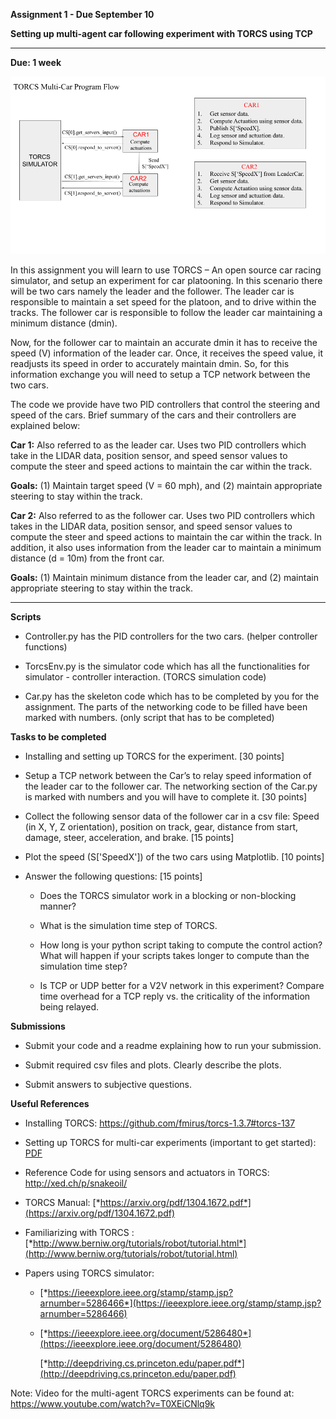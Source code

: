 **Assignment 1 - Due September 10**

**Setting up multi-agent car following experiment with TORCS using TCP**

******************

**Due: 1 week**

![Program Flow](https://github.com/vu-resilient-distributed-systems/assignment-1-fall-19/blob/master/ProgramFlow.png)

In this assignment you will learn to use TORCS – An open source car
racing simulator, and setup an experiment for car platooning. In this
scenario there will be two cars namely the leader and the follower. The
leader car is responsible to maintain a set speed for the platoon, and
to drive within the tracks. The follower car is responsible to follow
the leader car maintaining a minimum distance (dmin).

Now, for the follower car to maintain an accurate dmin it has to receive
the speed (V) information of the leader car. Once, it receives the speed
value, it readjusts its speed in order to accurately maintain dmin. So,
for this information exchange you will need to setup a TCP network
between the two cars.

The code we provide have two PID controllers that control
the steering and speed of the cars. Brief summary of the cars and their
controllers are explained below:

**Car 1:** Also referred to as the leader car. Uses two PID controllers
which take in the LIDAR data, position sensor, and speed sensor values
to compute the steer and speed actions to maintain the car within the
track.

**Goals:** (1) Maintain target speed (V = 60 mph), and (2) maintain
appropriate steering to stay within the track.

**Car 2:** Also referred to as the follower car. Uses two PID
controllers which takes in the LIDAR data, position sensor, and speed
sensor values to compute the steer and speed actions to maintain the car
within the track. In addition, it also uses information from the leader
car to maintain a minimum distance (d = 10m) from the front car.

**Goals:** (1) Maintain minimum distance from the leader car, and (2)
maintain appropriate steering to stay within the track.

*****

**Scripts** 
-   Controller.py has the PID controllers for the two cars. (helper controller functions)

-   TorcsEnv.py is the simulator code which has all the functionalities for simulator - controller interaction. (TORCS simulation code)

-   Car.py has the skeleton code which has to be completed by you for the assignment. The parts of the networking code to be filled have been marked with numbers. (only script that has to be completed)

**Tasks to be completed**

-   Installing and setting up TORCS for the experiment. \[30 points\]

-   Setup a TCP network between the Car’s to relay speed information of
    the leader car to the follower car. The networking section of the Car.py is marked with numbers and you will have to complete it. \[30 points\]

-   Collect the following sensor data of the follower car in a csv file: Speed (in X,
    Y, Z orientation), position on track, gear, distance from start, damage, steer, acceleration, and brake.
    \[15 points\]

-   Plot the speed (S['SpeedX']) of the two cars using Matplotlib. \[10 points\]

-   Answer the following questions: \[15 points\]

    -   Does the TORCS simulator work in a blocking or non-blocking
        manner?

    -   What is the simulation time step of TORCS.

    -   How long is your python script taking to compute the control
        action? What will happen if your scripts takes longer to compute
        than the simulation time step?

    -   Is TCP or UDP better for a V2V network in this experiment?
        Compare time overhead for a TCP reply vs. the criticality of the
        information being relayed.

**Submissions**

-   Submit your code and a readme explaining how to run your submission.

-   Submit required csv files and plots. Clearly describe the plots. 

-   Submit answers to subjective questions.


**Useful References**

-   Installing TORCS: https://github.com/fmirus/torcs-1.3.7#torcs-137

-   Setting up TORCS for multi-car experiments (important to get started): [PDF](https://github.com/vu-resilient-distributed-systems/assignment-1-fall-19/blob/master/Setting%20Up%20Multi-Car%20Experiments%20with%20TORCS.pdf)

-   Reference Code for using sensors and actuators in TORCS: http://xed.ch/p/snakeoil/

-   TORCS Manual:
    [*https://arxiv.org/pdf/1304.1672.pdf*](https://arxiv.org/pdf/1304.1672.pdf)

-   Familiarizing with TORCS :
    [*http://www.berniw.org/tutorials/robot/tutorial.html*](http://www.berniw.org/tutorials/robot/tutorial.html)

-   Papers using TORCS simulator:

    -   [*https://ieeexplore.ieee.org/stamp/stamp.jsp?arnumber=5286466*](https://ieeexplore.ieee.org/stamp/stamp.jsp?arnumber=5286466)

    -   [*https://ieeexplore.ieee.org/document/5286480*](https://ieeexplore.ieee.org/document/5286480)

        [*http://deepdriving.cs.princeton.edu/paper.pdf*](http://deepdriving.cs.princeton.edu/paper.pdf)

Note: Video for the multi-agent TORCS experiments can be found at:
<https://www.youtube.com/watch?v=T0XEiCNlq9k>
